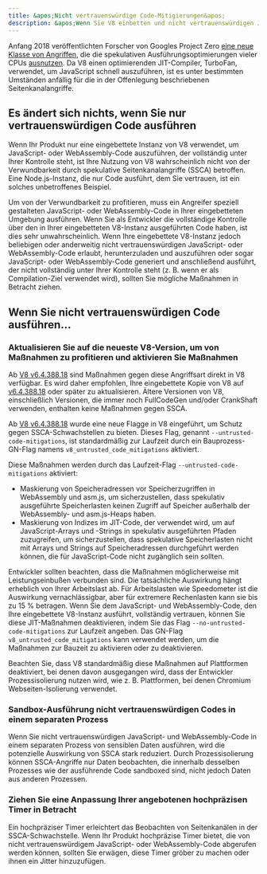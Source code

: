 ```yaml
---
title: &apos;Nicht vertrauenswürdige Code-Mitigierungen&apos;
description: &apos;Wenn Sie V8 einbetten und nicht vertrauenswürdigen JavaScript-Code ausführen, aktivieren Sie die V8-Maßnahmen, um sich vor spekulativen Seitenkanalangriffen zu schützen.&apos;
---
```

Anfang 2018 veröffentlichten Forscher von Googles Project Zero [eine neue Klasse von Angriffen](https://googleprojectzero.blogspot.com/2018/01/reading-privileged-memory-with-side.html), die die spekulativen Ausführungsoptimierungen vieler CPUs [ausnutzen](https://security.googleblog.com/2018/01/more-details-about-mitigations-for-cpu_4.html). Da V8 einen optimierenden JIT-Compiler, TurboFan, verwendet, um JavaScript schnell auszuführen, ist es unter bestimmten Umständen anfällig für die in der Offenlegung beschriebenen Seitenkanalangriffe.

## Es ändert sich nichts, wenn Sie nur vertrauenswürdigen Code ausführen

Wenn Ihr Produkt nur eine eingebettete Instanz von V8 verwendet, um JavaScript- oder WebAssembly-Code auszuführen, der vollständig unter Ihrer Kontrolle steht, ist Ihre Nutzung von V8 wahrscheinlich nicht von der Verwundbarkeit durch spekulative Seitenkanalangriffe (SSCA) betroffen. Eine Node.js-Instanz, die nur Code ausführt, dem Sie vertrauen, ist ein solches unbetroffenes Beispiel.

Um von der Verwundbarkeit zu profitieren, muss ein Angreifer speziell gestalteten JavaScript- oder WebAssembly-Code in Ihrer eingebetteten Umgebung ausführen. Wenn Sie als Entwickler die vollständige Kontrolle über den in Ihrer eingebetteten V8-Instanz ausgeführten Code haben, ist dies sehr unwahrscheinlich. Wenn Ihre eingebettete V8-Instanz jedoch beliebigen oder anderweitig nicht vertrauenswürdigen JavaScript- oder WebAssembly-Code erlaubt, herunterzuladen und auszuführen oder sogar JavaScript- oder WebAssembly-Code generiert und anschließend ausführt, der nicht vollständig unter Ihrer Kontrolle steht (z. B. wenn er als Compilation-Ziel verwendet wird), sollten Sie mögliche Maßnahmen in Betracht ziehen.

## Wenn Sie nicht vertrauenswürdigen Code ausführen…

### Aktualisieren Sie auf die neueste V8-Version, um von Maßnahmen zu profitieren und aktivieren Sie Maßnahmen

Ab [V8 v6.4.388.18](https://chromium.googlesource.com/v8/v8/+/e6eddfe4d1ed9d96b453d14b84ac19769388d8b1) sind Maßnahmen gegen diese Angriffsart direkt in V8 verfügbar. Es wird daher empfohlen, Ihre eingebettete Kopie von V8 auf [v6.4.388.18](https://chromium.googlesource.com/v8/v8/+/e6eddfe4d1ed9d96b453d14b84ac19769388d8b1) oder später zu aktualisieren. Ältere Versionen von V8, einschließlich Versionen, die immer noch FullCodeGen und/oder CrankShaft verwenden, enthalten keine Maßnahmen gegen SSCA.

Ab [V8 v6.4.388.18](https://chromium.googlesource.com/v8/v8/+/e6eddfe4d1ed9d96b453d14b84ac19769388d8b1) wurde eine neue Flagge in V8 eingeführt, um Schutz gegen SSCA-Schwachstellen zu bieten. Dieses Flag, genannt `--untrusted-code-mitigations`, ist standardmäßig zur Laufzeit durch ein Bauprozess-GN-Flag namens `v8_untrusted_code_mitigations` aktiviert.

Diese Maßnahmen werden durch das Laufzeit-Flag `--untrusted-code-mitigations` aktiviert:

- Maskierung von Speicheradressen vor Speicherzugriffen in WebAssembly und asm.js, um sicherzustellen, dass spekulativ ausgeführte Speicherlasten keinen Zugriff auf Speicher außerhalb der WebAssembly- und asm.js-Heaps haben.
- Maskierung von Indizes im JIT-Code, der verwendet wird, um auf JavaScript-Arrays und -Strings in spekulativ ausgeführten Pfaden zuzugreifen, um sicherzustellen, dass spekulative Speicherlasten nicht mit Arrays und Strings auf Speicheradressen durchgeführt werden können, die für JavaScript-Code nicht zugänglich sein sollten.

Entwickler sollten beachten, dass die Maßnahmen möglicherweise mit Leistungseinbußen verbunden sind. Die tatsächliche Auswirkung hängt erheblich von Ihrer Arbeitslast ab. Für Arbeitslasten wie Speedometer ist die Auswirkung vernachlässigbar, aber für extremere Rechenlasten kann sie bis zu 15 % betragen. Wenn Sie dem JavaScript- und WebAssembly-Code, den Ihre eingebettete V8-Instanz ausführt, vollständig vertrauen, können Sie diese JIT-Maßnahmen deaktivieren, indem Sie das Flag `--no-untrusted-code-mitigations` zur Laufzeit angeben. Das GN-Flag `v8_untrusted_code_mitigations` kann verwendet werden, um die Maßnahmen zur Bauzeit zu aktivieren oder zu deaktivieren.

Beachten Sie, dass V8 standardmäßig diese Maßnahmen auf Plattformen deaktiviert, bei denen davon ausgegangen wird, dass der Entwickler Prozessisolierung nutzen wird, wie z. B. Plattformen, bei denen Chromium Webseiten-Isolierung verwendet.

### Sandbox-Ausführung nicht vertrauenswürdigen Codes in einem separaten Prozess

Wenn Sie nicht vertrauenswürdigen JavaScript- und WebAssembly-Code in einem separaten Prozess von sensiblen Daten ausführen, wird die potenzielle Auswirkung von SSCA stark reduziert. Durch Prozessisolierung können SSCA-Angriffe nur Daten beobachten, die innerhalb desselben Prozesses wie der ausführende Code sandboxed sind, nicht jedoch Daten aus anderen Prozessen.

### Ziehen Sie eine Anpassung Ihrer angebotenen hochpräzisen Timer in Betracht

Ein hochpräziser Timer erleichtert das Beobachten von Seitenkanälen in der SSCA-Schwachstelle. Wenn Ihr Produkt hochpräzise Timer bietet, die von nicht vertrauenswürdigem JavaScript- oder WebAssembly-Code abgerufen werden können, sollten Sie erwägen, diese Timer gröber zu machen oder ihnen ein Jitter hinzuzufügen.
